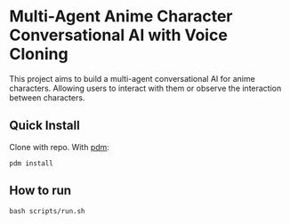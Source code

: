 # Multi-Agent Anime Character Conversational AI with Voice Cloning


This project aims to build a multi-agent conversational AI for anime characters. Allowing users to interact with them or observe the interaction between characters.


## Quick Install
Clone with repo.
With [pdm](https://pdm-project.org/en/latest/):
```
pdm install
```

## How to run
```
bash scripts/run.sh
```

<!-- ## TODO List
- [ ] Single-Agent Conversational AI
- [ ] Multi-Agent Conversational AI -->
